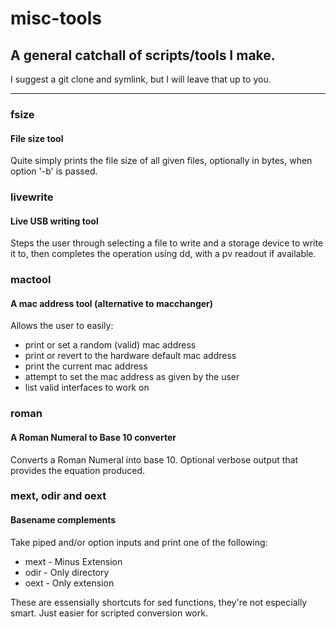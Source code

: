 # misc-tools
## A general catchall of scripts/tools I make.

I suggest a git clone and symlink, but I will leave that up to you.

***

### fsize

#### File size tool

Quite simply prints the file size of all given files, optionally in bytes, when option '-b' is passed.

### livewrite

#### Live USB writing tool

Steps the user through selecting a file to write and a storage device to write it to, then completes the operation using dd, with a pv readout if available.

### mactool

#### A mac address tool (alternative to macchanger)

Allows the user to easily:
* print or set a random (valid) mac address
* print or revert to the hardware default mac address
* print the current mac address
* attempt to set the mac address as given by the user
* list valid interfaces to work on

### roman

#### A Roman Numeral to Base 10 converter

Converts a Roman Numeral into base 10. Optional verbose output that provides the equation produced.

### mext, odir and oext

#### Basename complements

Take piped and/or option inputs and print one of the following:

* mext - Minus Extension
* odir - Only directory
* oext - Only extension

These are essensially shortcuts for sed functions, they're not
especially smart. Just easier for scripted conversion work.
